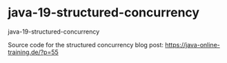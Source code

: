 # java-19-structured-concurrency
java-19-structured-concurrency

Source code for the structured concurrency blog post: https://java-online-training.de/?p=55
